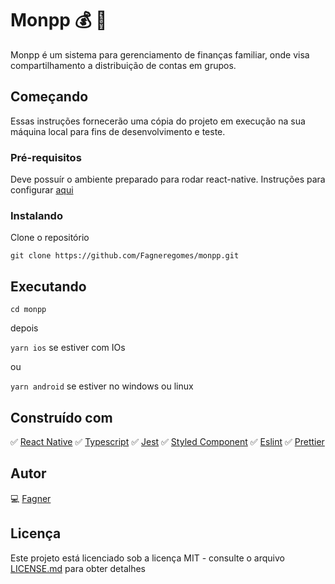 # Monpp :moneybag: :rocket:

Monpp é um sistema para gerenciamento de finanças familiar, onde visa compartilhamento a distribuição de contas em grupos.

## Começando

Essas instruções fornecerão uma cópia do projeto em execução na sua máquina local para fins de desenvolvimento e teste.

### Pré-requisitos

Deve possuír o ambiente preparado para rodar react-native.
Instruções para configurar [aqui](https://react-native.rocketseat.dev/)

### Instalando

Clone o repositório

`git clone https://github.com/Fagneregomes/monpp.git`

## Executando

`cd monpp`

depois

`yarn ios` se estiver com IOs

ou

`yarn android` se estiver no windows ou linux

## Construído com

:white_check_mark: [React Native](https://pt-br.reactjs.org/)
:white_check_mark: [Typescript](https://www.typescriptlang.org/)
:white_check_mark: [Jest](https://jestjs.io/)
:white_check_mark: [Styled Component](https://styled-components.com/)
:white_check_mark: [Eslint](https://eslint.org/)
:white_check_mark: [Prettier](https://prettier.io/)

## Autor

:computer: [Fagner](https://github.com/PurpleBooth)

## Licença

Este projeto está licenciado sob a licença MIT - consulte o arquivo [LICENSE.md](LICENSE.md) para obter detalhes
